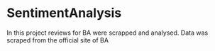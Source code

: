 # SentimentAnalysis
In this project reviews for BA were scrapped and analysed. Data was scraped from the official site of BA
